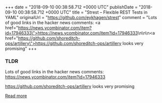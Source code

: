+++
date = "2018-09-10 00:38:58.712 +0000 UTC"
publishDate = "2018-09-10 00:38:58.712 +0000 UTC"
title = "Strest – Flexible REST Tests in YAML"
originalUrl = "https://github.com/eykhagen/strest"
comment = "Lots of good links in the hacker news comments: <a href=\"https://news.ycombinator.com/item?id=17946333\">https://news.ycombinator.com/item?id=17946333</a>\n\n\n<a href=\"https://github.com/shoreditch-ops/artillery\">https://github.com/shoreditch-ops/artillery</a> looks very promising"
+++

### TLDR

Lots of good links in the hacker news comments: <a href="https://news.ycombinator.com/item?id=17946333">https://news.ycombinator.com/item?id=17946333</a>


<a href="https://github.com/shoreditch-ops/artillery">https://github.com/shoreditch-ops/artillery</a> looks very promising

[Read more](https://github.com/eykhagen/strest)
